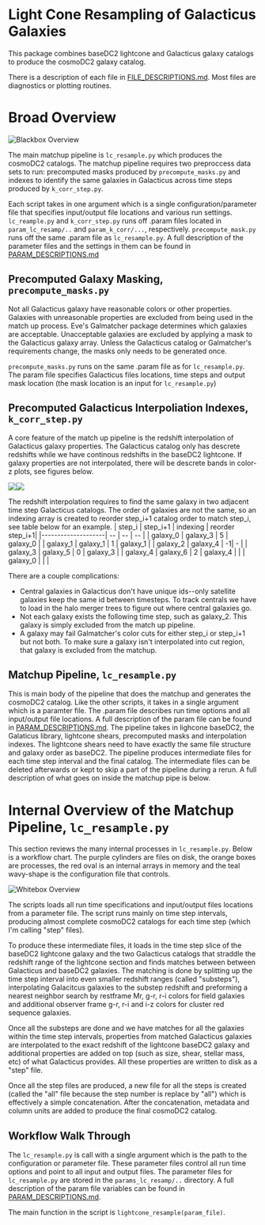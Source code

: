 Light Cone Resampling of Galacticus Galaxies
============================================

This package combines baseDC2 lightcone and Galacticus galaxy catalogs to produce
the cosmoDC2 galaxy catalog.  

There is a description of each file in
[FILE_DESCRIPTIONS.md](FILE_DESCRIPTIONS.md). Most files are diagnostics
or plotting routines.

Broad Overview
=================

![Blackbox Overview](doc_figures/Matchup%20Pipeline.png)

The main matchup pipeline is `lc_resample.py` which produces
the cosmoDC2 catalogs. The matchup pipeline requires two preproccess data sets to run: precomputed masks produced by `precompute_masks.py` and indexes to identify the same galaxies in Galacticus across time steps produced by `k_corr_step.py`.

Each script takes in one argument which is a single configuration/parameter file that
specifies input/output file locations and various run
settings. `lc_reample.py` and `k_corr_step.py` runs off .param files
located in `param_lc_resamp/..` and `param_k_corr/...`,
respectively. `precompute_mask.py` runs off the same .param file as
`lc_resample.py`. A full description of the parameter files and the settings in them can be
found in [PARAM_DESCRIPTIONS.md](PARAM_DESCRIPTIONS.md)

Precomputed Galaxy Masking, `precompute_masks.py`
-------------------
Not all Galacticus galaxy have reasonable colors or other properties. Galaxies with unreasonable properties are excluded from being used in the match up process. Eve's Galmatcher package determines which galaxies are acceptable. Unacceptable galaxies are excluded by applying a mask to the Galacticus galaxy array. Unless the Galacticus catalog or Galmatcher's requirements change, the masks only needs to be generated once.

`precompute_masks.py` runs on the same .param file as for `lc_resample.py`. The param file specifies Galacticus files locations, time steps and output mask location (the mask location is an input for `lc_resample.py`)

Precomputed Galacticus Interpoliation Indexes, `k_corr_step.py`
--------------
A core feature of the match up pipeline is the redshift interpolation of Galacticus galaxy properties. The Galacticus catalog only has descrete redshifts while we have continous redshifts in the baseDC2 lightcone. If galaxy properties are not interpolated, there will be descrete bands in color-z plots, see figures below.

![](doc_figures/redshift_no_interpolation.png)![](doc_figures/redshift_interpolation.png)

The redshift interpolation requires to find the same galaxy in two adjacent time step Galacticus catalogs. The order of galaxies are not the same, so an indexing array is created to reorder step_i+1 catalog order to match step_i, see table below for an example. 
| step_i | step_i+1 | indexing | reorder step_i+1|
|--------------------| -- | -- | -- |
| galaxy_0 | galaxy_3 | 5 | galaxy_0 |
| galaxy_1 | galaxy_1 | 1 | galaxy_1 |
| galaxy_2 | galaxy_4 | -1| - |
| galaxy_3 | galaxy_5 | 0 | galaxy_3 |
| galaxy_4 | galaxy_6 | 2 | galaxy_4 |
|      | galaxy_0 |  | |

There are a couple complications:
* Central galaxies in Galacticus don't have unique ids--only satellite galaxies keep the same id between timesteps. To track centrals we have to load in the halo merger trees to figure out where central galaxies go. 
* Not each galaxy exists the following time step, such as galaxy_2. This galaxy is simply excluded from the match up pipeline.
* A galaxy may fail Galmatcher's color cuts for either step_i or step_i+1 but not both. To make sure a galaxy isn't interpolated into cut region, that galaxy is excluded from the matchup.

Matchup Pipeline, `lc_resample.py`
--------------
 This is main body of the pipeline that does the matchup and generates the cosmoDC2 catalog. Like the other scripts, it takes in a single argument which is a paramter file. The .param file describes run time options and all input/output file locations. A full description of the param file can be found in [PARAM_DESCRIPTIONS.md](PARAM_DESCRIPTIONS.md). The pipeline takes in lighcone baseDC2, the Galaticus library, lightcone shears, precomputed masks and interpolation indexes. The lightcone shears need to have exactly the same file structure and galaxy order as baseDC2. The pipeline produces intermediate files for each time step interval and the final catalog. The intermediate files can be deleted afterwards or kept to skip a part of the pipeline during a rerun. A full description of what goes on inside the matchup pipe is below.


Internal Overview of the Matchup Pipeline, `lc_resample.py`
=================

This section reviews the many internal processes in
`lc_resample.py`. Below is a workflow chart. The purple cylinders are
files on disk, the orange boxes are processes, the red oval is an
internal arrays in memory and the teal wavy-shape is the configuration
file that controls. 

![Whitebox Overview](doc_figures/Internal%20Matchup%20Pipeline.png)


The scripts loads all run time specifications and
input/output files locations from a parameter file. The script runs
mainly on time step intervals, producing almost complete cosmoDC2
catalogs for each time step (which I'm calling "step" files). 

To produce these intermediate files, it loads in the time step slice
of the baseDC2 lightcone galaxy and the two Galacticus catalogs that
straddle the redshift range of the lightcone section and finds matches
between between Galacticus and baseDC2 galaxies. The matching is done
by splitting up the time step interval into even smaller redshift
ranges (called "substeps"), interpolating Galacitcus galaxies to the
substep redshift and preforming a nearest neighbor search by restframe
Mr, g-r, r-i colors for field galaxies and additional observer frame
g-r, r-i and i-z colors for cluster red sequence galaxies.

Once all the substeps are done and we have matches for all the
galaxies within the time step intervals, properties from matched
Galacticus galaxies are interpolated to the exact redshift of the
lightcone baseDC2 galaxy and additional properties are added on top
(such as size, shear, stellar mass, etc) of what Galacticus
provides. All these properties are written to disk as a "step"
file. 

Once all the step files are produced, a new file for all the
steps is created (called the "all" file because the step number is
replace by "all") which is effectively a simple concatenation. After
the concatenation, metadata and column units are added to produce the
final cosmoDC2 catalog.


Workflow Walk Through 
---------------------

The `lc_resample.py` is call with a single argument which is the path
to the configuration or parameter file. These parameter files control
all run time options and point to all input and output files. The
parameter files for `lc_resample.py` are stored in the
`params_lc_resamp/..` directory. A full description of the param file
variables can be found in [PARAM_DESCRIPTIONS.md](PARAM_DESCRIPTIONS.md).

The main function in the script is `lightcone_resample(param_file)`.

